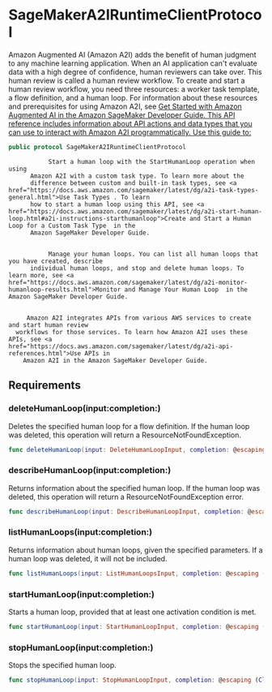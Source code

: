 # SageMakerA2IRuntimeClientProtocol

Amazon Augmented AI (Amazon A2I) adds the benefit of human judgment to any machine learning
application. When an AI application can't evaluate data with a high degree of confidence,
human reviewers can take over. This human review is called a human review workflow. To create
and start a human review workflow, you need three resources:​ a worker task
template, a flow definition, and a human
loop.
For information about these resources and prerequisites for using Amazon A2I, see <a href="https:​//docs.aws.amazon.com/sagemaker/latest/dg/a2i-getting-started.html">Get Started with
Amazon Augmented AI in the Amazon SageMaker Developer Guide.
This API reference includes information about API actions and data types that you can use
to interact with Amazon A2I programmatically. Use this guide to:​

``` swift
public protocol SageMakerA2IRuntimeClientProtocol 
```

``` 
           Start a human loop with the StartHumanLoop operation when using
      Amazon A2I with a custom task type. To learn more about the
      difference between custom and built-in task types, see <a href="https://docs.aws.amazon.com/sagemaker/latest/dg/a2i-task-types-general.html">Use Task Types . To learn
      how to start a human loop using this API, see <a href="https://docs.aws.amazon.com/sagemaker/latest/dg/a2i-start-human-loop.html#a2i-instructions-starthumanloop">Create and Start a Human Loop for a Custom Task Type  in the
      Amazon SageMaker Developer Guide.


           Manage your human loops. You can list all human loops that you have created, describe
      individual human loops, and stop and delete human loops. To learn more, see <a href="https://docs.aws.amazon.com/sagemaker/latest/dg/a2i-monitor-humanloop-results.html">Monitor and Manage Your Human Loop  in the Amazon SageMaker Developer Guide.


     Amazon A2I integrates APIs from various AWS services to create and start human review
  workflows for those services. To learn how Amazon A2I uses these APIs, see <a href="https://docs.aws.amazon.com/sagemaker/latest/dg/a2i-api-references.html">Use APIs in
    Amazon A2I in the Amazon SageMaker Developer Guide.
```

## Requirements

### deleteHumanLoop(input:​completion:​)

Deletes the specified human loop for a flow definition.
If the human loop was deleted, this operation will return a
ResourceNotFoundException.

``` swift
func deleteHumanLoop(input: DeleteHumanLoopInput, completion: @escaping (ClientRuntime.SdkResult<DeleteHumanLoopOutputResponse, DeleteHumanLoopOutputError>) -> Void)
```

### describeHumanLoop(input:​completion:​)

Returns information about the specified human loop. If the human loop was deleted, this
operation will return a ResourceNotFoundException error.

``` swift
func describeHumanLoop(input: DescribeHumanLoopInput, completion: @escaping (ClientRuntime.SdkResult<DescribeHumanLoopOutputResponse, DescribeHumanLoopOutputError>) -> Void)
```

### listHumanLoops(input:​completion:​)

Returns information about human loops, given the specified parameters. If a human loop was deleted, it will not be included.

``` swift
func listHumanLoops(input: ListHumanLoopsInput, completion: @escaping (ClientRuntime.SdkResult<ListHumanLoopsOutputResponse, ListHumanLoopsOutputError>) -> Void)
```

### startHumanLoop(input:​completion:​)

Starts a human loop, provided that at least one activation condition is met.

``` swift
func startHumanLoop(input: StartHumanLoopInput, completion: @escaping (ClientRuntime.SdkResult<StartHumanLoopOutputResponse, StartHumanLoopOutputError>) -> Void)
```

### stopHumanLoop(input:​completion:​)

Stops the specified human loop.

``` swift
func stopHumanLoop(input: StopHumanLoopInput, completion: @escaping (ClientRuntime.SdkResult<StopHumanLoopOutputResponse, StopHumanLoopOutputError>) -> Void)
```
